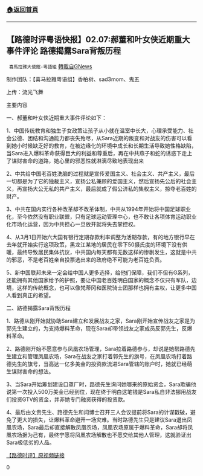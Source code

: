 ###  [:house:返回首頁](https://github.com/ourhimalayas/txt)
---

## 【路德时评粤语快报】02.07:郝董和叶女侠近期重大事件评论 路德揭露Sara背叛历程
` 喜馬拉雅大使館-粵語組` [轉載自GNews](https://gnews.org/zh-hans/893153/)

制作团队：【喜马拉雅粤语组】香柏树、sad3mom、鬼五

上传：流光飞舞



主要内容

一、郝董和叶女侠近期重大事件评论如下：

1、中国传统教育和独生子女政策让孩子从小就在温室中长大，心理承受能力、社会公德、团结和沟通能力都丧失殆尽，从Sara近期的叛变和对战友的伤害可以看到她小时候缺乏好的教育，在被边缘化的环境中成长和长期生活导致她性格缺陷，当Sara进入爆料革命获得巨大的利益和尊重后，再在中共燕子和蛇的诱惑下走上了谋财害命的道路，她心里的邪恶性就淋漓尽致地表现出来

2、中共给中国老百姓洗脑的过程就是宣传爱国主义、社会主义、共产主义，最后一切都是为了它的独裁主义，宣扬公私兼顾的爱国主义，然后宣扬先公后的社会主义，再宣扬大公无私的共产主义，最后就成了假公济私的集权主义，掠夺老百姓的财产。

3、中共在国内实行各种改革却不改革体制，中共从1994年开始将中国足球职业化，至今依然没有职业联盟，只有足球运动管理中心，也不敢让各项体育运动职业化市场化运营，因为中共担心一旦放开就将失去掌控权。

4、从3月1日开始六大国有银行定期存款利率调整为活期存款，有的地方银行早在去年就开始实行这项政策，黑龙江某地的居民在零下50摄氏度的环境下没有供暖，最终导致居民集体抗议，中共国内每天都有无数这样的惨剧发生，这就是中共的邪恶，不是老百姓亲自投票选出来的政府绝不可能为老百姓负责。

5、新中国联邦未来一定会给中国人更多选择，给他们保障，我们不但有G系列，还能拥有其他国家给予的护照，要让中国老百姓明白国家的概念不仅只有军队，边境，这样的传统概念，也可以像梵蒂冈和医院骑士团那样也拥有主权，让更多中国人看到真正的希望。

二、路德揭露Sara背叛历程

1、路德从刚开始就协助Sara建立和发展战友之家，Sara刚开始宣传战友之家是为郭先生建立的，为支持爆料革命，现在Sara却带领战友之家成员反郭先生，反爆料革命。

2、路德刚开始不愿意参与凤凰农场管理，Sara拉着路德参与，却说是她帮路德先生建立和管理凤凰农场，Sara在战友之家打着郭先生的旗号，在凤凰农场打着路德先生的旗号，当高达一亿多美金的投资款流进Sara管辖的账户时，她就已经萌生谋财害命的想法。

3、当Sara开始筹划建设口罩厂时，路德先生询问她哪来的原始资金，Sara欺骗他说第一次投入500万美金已经到位，现在终于明白这笔钱是Sara私自非法挪用战友们投资GTV的资金，并非她专门融资获得的投资款。

4、最后由文贵先生、路德先生和闫博士召开三人会议提前将Sara的计谋戳破，避免了更大的损失，让爆料革命避开一场灾难。当时路德先生只是建议Sara退出凤凰农场，Sara最后却直接解散凤凰农场，凤凰农场原属于爆料革命，Sara却将凤凰农场据为己有，最终宁愿将凤凰农场解散也不愿交给其他人管理，这就验证出Sara极低劣的人品。

[【路德时评】原视频链接](https://youtu.be/I020AX24mD0)

0
